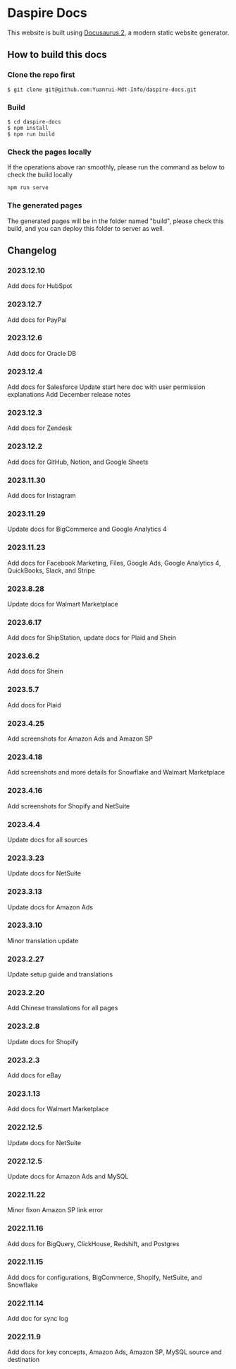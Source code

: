 # Daspire Docs

This website is built using [Docusaurus 2](https://docusaurus.io/), a modern static website generator.

## How to build this docs

### Clone the repo first
```
$ git clone git@github.com:Yuanrui-Mdt-Info/daspire-docs.git
```

### Build

```
$ cd daspire-docs
$ npm install
$ npm run build
```

### Check the pages locally
If the operations above ran smoothly, please run the command as below to check the build locally
```
npm run serve
```

### The generated pages
The generated pages will be in the folder named "build", please check this build, and you can deploy this folder to server as well.

## Changelog

### 2023.12.10
Add docs for HubSpot
### 2023.12.7
Add docs for PayPal
### 2023.12.6
Add docs for Oracle DB
### 2023.12.4
Add docs for Salesforce
Update start here doc with user permission explanations
Add December release notes
### 2023.12.3
Add docs for Zendesk
### 2023.12.2
Add docs for GitHub, Notion, and Google Sheets
### 2023.11.30
Add docs for Instagram
### 2023.11.29
Update docs for BigCommerce and Google Analytics 4
### 2023.11.23
Add docs for Facebook Marketing, Files, Google Ads, Google Analytics 4, QuickBooks, Slack, and Stripe
### 2023.8.28
Update docs for Walmart Marketplace
### 2023.6.17
Add docs for ShipStation, update docs for Plaid and Shein
### 2023.6.2
Add docs for Shein
### 2023.5.7
Add docs for Plaid
### 2023.4.25
Add screenshots for Amazon Ads and Amazon SP
### 2023.4.18
Add screenshots and more details for Snowflake and Walmart Marketplace
### 2023.4.16
Add screenshots for Shopify and NetSuite
### 2023.4.4
Update docs for all sources
### 2023.3.23
Update docs for NetSuite
### 2023.3.13
Update docs for Amazon Ads
### 2023.3.10
Minor translation update
### 2023.2.27
Update setup guide and translations
### 2023.2.20
Add Chinese translations for all pages
### 2023.2.8
Update docs for Shopify
### 2023.2.3
Add docs for eBay
### 2023.1.13
Add docs for Walmart Marketplace
### 2022.12.5
Update docs for NetSuite
### 2022.12.5
Update docs for Amazon Ads and MySQL
### 2022.11.22
Minor fixon Amazon SP link error
### 2022.11.16
Add docs for BigQuery, ClickHouse, Redshift, and Postgres
### 2022.11.15
Add docs for configurations, BigCommerce, Shopify, NetSuite, and Snowflake
### 2022.11.14
Add doc for sync log
### 2022.11.9
Add docs for key concepts, Amazon Ads, Amazon SP, MySQL source and destination
